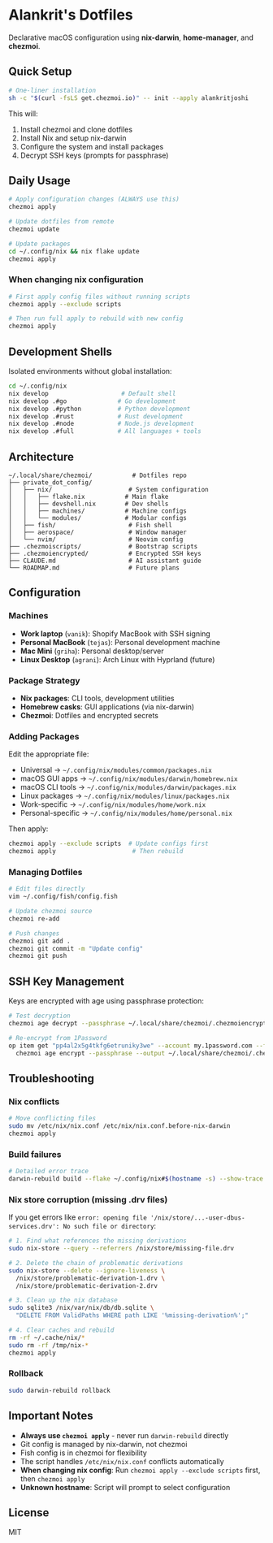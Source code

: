 # Alankrit's Dotfiles

Declarative macOS configuration using **nix-darwin**, **home-manager**, and **chezmoi**.

## Quick Setup

```bash
# One-liner installation
sh -c "$(curl -fsLS get.chezmoi.io)" -- init --apply alankritjoshi
```

This will:
1. Install chezmoi and clone dotfiles
2. Install Nix and setup nix-darwin
3. Configure the system and install packages
4. Decrypt SSH keys (prompts for passphrase)

## Daily Usage

```bash
# Apply configuration changes (ALWAYS use this)
chezmoi apply

# Update dotfiles from remote
chezmoi update

# Update packages
cd ~/.config/nix && nix flake update
chezmoi apply
```

### When changing nix configuration
```bash
# First apply config files without running scripts
chezmoi apply --exclude scripts

# Then run full apply to rebuild with new config
chezmoi apply
```

## Development Shells

Isolated environments without global installation:

```bash
cd ~/.config/nix
nix develop                    # Default shell
nix develop .#go              # Go development
nix develop .#python          # Python development  
nix develop .#rust            # Rust development
nix develop .#node            # Node.js development
nix develop .#full            # All languages + tools
```

## Architecture

```
~/.local/share/chezmoi/           # Dotfiles repo
├── private_dot_config/
│   ├── nix/                     # System configuration
│   │   ├── flake.nix           # Main flake
│   │   ├── devshell.nix        # Dev shells
│   │   ├── machines/           # Machine configs
│   │   └── modules/            # Modular configs
│   ├── fish/                    # Fish shell
│   ├── aerospace/               # Window manager
│   └── nvim/                    # Neovim config
├── .chezmoiscripts/             # Bootstrap scripts
├── .chezmoiencrypted/           # Encrypted SSH keys
├── CLAUDE.md                    # AI assistant guide
└── ROADMAP.md                   # Future plans
```

## Configuration

### Machines
- **Work laptop** (`vanik`): Shopify MacBook with SSH signing
- **Personal MacBook** (`tejas`): Personal development machine
- **Mac Mini** (`griha`): Personal desktop/server
- **Linux Desktop** (`agrani`): Arch Linux with Hyprland (future)

### Package Strategy
- **Nix packages**: CLI tools, development utilities
- **Homebrew casks**: GUI applications (via nix-darwin)
- **Chezmoi**: Dotfiles and encrypted secrets

### Adding Packages

Edit the appropriate file:
- Universal → `~/.config/nix/modules/common/packages.nix`
- macOS GUI apps → `~/.config/nix/modules/darwin/homebrew.nix`
- macOS CLI tools → `~/.config/nix/modules/darwin/packages.nix`
- Linux packages → `~/.config/nix/modules/linux/packages.nix`
- Work-specific → `~/.config/nix/modules/home/work.nix`
- Personal-specific → `~/.config/nix/modules/home/personal.nix`

Then apply:
```bash
chezmoi apply --exclude scripts  # Update configs first
chezmoi apply                     # Then rebuild
```

### Managing Dotfiles

```bash
# Edit files directly
vim ~/.config/fish/config.fish

# Update chezmoi source
chezmoi re-add

# Push changes
chezmoi git add .
chezmoi git commit -m "Update config"
chezmoi git push
```

## SSH Key Management

Keys are encrypted with age using passphrase protection:

```bash
# Test decryption
chezmoi age decrypt --passphrase ~/.local/share/chezmoi/.chezmoiencrypted/encrypted_private_id_ed25519.age | head -n 1

# Re-encrypt from 1Password
op item get "pp4al2x5g4tkfg6etruniky3we" --account my.1password.com --fields "private key" --reveal | \
  chezmoi age encrypt --passphrase --output ~/.local/share/chezmoi/.chezmoiencrypted/encrypted_private_id_ed25519.age
```

## Troubleshooting

### Nix conflicts
```bash
# Move conflicting files
sudo mv /etc/nix/nix.conf /etc/nix/nix.conf.before-nix-darwin
chezmoi apply
```

### Build failures
```bash
# Detailed error trace
darwin-rebuild build --flake ~/.config/nix#$(hostname -s) --show-trace
```

### Nix store corruption (missing .drv files)
If you get errors like `error: opening file '/nix/store/...-user-dbus-services.drv': No such file or directory`:

```bash
# 1. Find what references the missing derivations
sudo nix-store --query --referrers /nix/store/missing-file.drv

# 2. Delete the chain of problematic derivations
sudo nix-store --delete --ignore-liveness \
  /nix/store/problematic-derivation-1.drv \
  /nix/store/problematic-derivation-2.drv

# 3. Clean up the nix database
sudo sqlite3 /nix/var/nix/db/db.sqlite \
  "DELETE FROM ValidPaths WHERE path LIKE '%missing-derivation%';"

# 4. Clear caches and rebuild
rm -rf ~/.cache/nix/*
sudo rm -rf /tmp/nix-*
chezmoi apply
```

### Rollback
```bash
sudo darwin-rebuild rollback
```

## Important Notes

- **Always use `chezmoi apply`** - never run `darwin-rebuild` directly
- Git config is managed by nix-darwin, not chezmoi
- Fish config is in chezmoi for flexibility
- The script handles `/etc/nix/nix.conf` conflicts automatically
- **When changing nix config**: Run `chezmoi apply --exclude scripts` first, then `chezmoi apply`
- **Unknown hostname**: Script will prompt to select configuration

## License

MIT